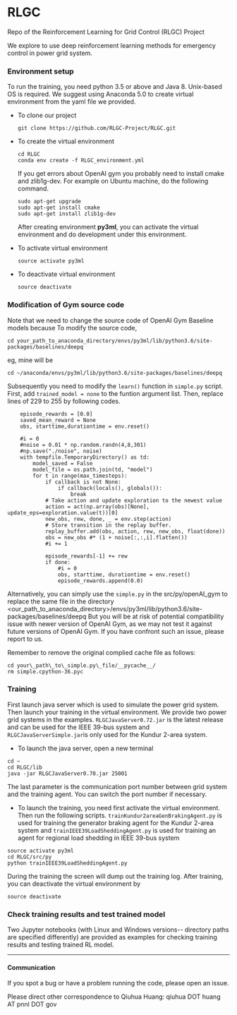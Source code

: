 # RLGC
Repo of the Reinforcement Learning for Grid Control (RLGC) Project


  We explore to use deep reinforcement learning methods for emergency control in power grid system.  

### Environment setup  

   To run the training, you need python 3.5 or above and Java 8. Unix-based OS is required. We suggest using Anaconda 5.0 to create virtual environment from the yaml file we provided.  

   - To clone our project  
     
     ```  
     git clone https://github.com/RLGC-Project/RLGC.git
     ```

   - To create the virtual environment   

     ```
     cd RLGC    
     conda env create -f RLGC_environment.yml  
     ```

     If you get errors about OpenAI gym you probably need to install cmake and zlib1g-dev. For example on Ubuntu machine, do the following command.  

     ```  
     sudo apt-get upgrade
     sudo apt-get install cmake
     sudo apt-get install zlib1g-dev
     ```

     After creating environment **py3ml**, you can activate the virtual environment and do development under this environment.  

   - To activate virtual environment  

     ```
     source activate py3ml
     ```

   - To deactivate virtual environment  

     ```
     source deactivate
     ```

### Modification of Gym source code  

Note that we need to change the source code of OpenAI Gym Baseline models because To modify the source code,   

```  
cd your_path_to_anaconda_directory/envs/py3ml/lib/python3.6/site-packages/baselines/deepq
```
eg, mine will be  
```  
cd ~/anaconda/envs/py3ml/lib/python3.6/site-packages/baselines/deepq
```

Subsequently you need to modify the ```learn()``` function in ```simple.py``` script. 
First, add ```trained_model = none``` to the funtion argument list.  Then, replace lines of 229 to 255 by following codes.  

```
    episode_rewards = [0.0]
    saved_mean_reward = None
    obs, starttime,durationtime = env.reset()

    #i = 0
    #noise = 0.01 * np.random.randn(4,8,301)
    #np.save("./noise", noise)
    with tempfile.TemporaryDirectory() as td:
        model_saved = False
        model_file = os.path.join(td, "model")
        for t in range(max_timesteps):
            if callback is not None:
                if callback(locals(), globals()):
                    break
            # Take action and update exploration to the newest value
            action = act(np.array(obs)[None], update_eps=exploration.value(t))[0]
            new_obs, rew, done, _ = env.step(action)
            # Store transition in the replay buffer.
            replay_buffer.add(obs, action, rew, new_obs, float(done))
            obs = new_obs #* (1 + noise[:,:,i].flatten())
            #i += 1

            episode_rewards[-1] += rew
            if done:
                #i = 0
                obs, starttime, durationtime = env.reset()
                episode_rewards.append(0.0)
```

Alternatively, you can simply use the ```simple.py``` in the src/py/openAI_gym to replace the same file in the directory <our_path_to_anaconda_directory>/envs/py3ml/lib/python3.6/site-packages/baselines/deepq
But you will be at risk of potential compatibility issue with newer version of OpenAI Gym, as we may not test it against future versions of OpenAI Gym. If you have confront such an issue, please report to us.

Remember to remove the original complied cache file as follows: 

```
cd your\_path\_to\_simple.py\_file/__pycache__/
rm simple.cpython-36.pyc
```






### Training
First launch java server which is used to simulate the power grid system. Then launch your training in the virtual environment. We provide two power grid systems in the examples. ```RLGCJavaServer0.72.jar``` is the latest release and can be used for the IEEE 39-bus system and ```RLGCJavaServerSimple.jar```is only used for the Kundur 2-area system.   

- To launch the java server, open a new terminal    

```
cd ~
cd RLGC/lib  
java -jar RLGCJavaServer0.70.jar 25001
```
The last parameter is the communication port number between grid system and the training agent. You can switch the port number if necessary.  


- To launch the training, you need first activate the virtual environment. Then run the following scripts. ```trainKundur2areaGenBrakingAgent.py``` is used for training the generator braking agent for the Kundur 2-area system and ```trainIEEE39LoadSheddingAgent.py``` is used for training an agent for regional load shedding in IEEE 39-bus system


```
source activate py3ml
cd RLGC/src/py  
python trainIEEE39LoadSheddingAgent.py 
```
During the training the screen will dump out the training log. After training, you can deactivate the virtual environment by  

```
source deactivate
```



###  Check training results and test trained model

Two Jupyter notebooks (with Linux and Windows versions-- directory paths are specified differently) are provided as examples for checking training results and testing trained RL model.


--------------------------------------
#### Communication

If you spot a bug or have a problem running the code, please open an issue.

Please direct other correspondence to Qiuhua Huang: qiuhua DOT huang AT pnnl DOT gov

